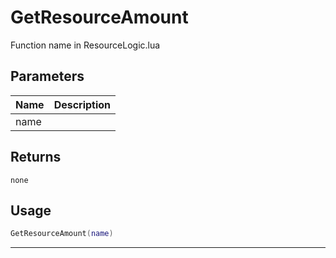# GetResourceAmount

Function name in ResourceLogic.lua

## Parameters

| Name | Description |
| ---- | ----------- |
| name |             |

## Returns

`none`

## Usage

```lua
GetResourceAmount(name)
```

---
